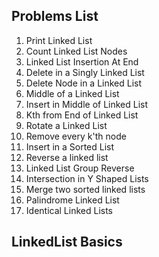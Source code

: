 ## Problems List

1. Print Linked List
2. Count Linked List Nodes
3. Linked List Insertion At End
4. Delete in a Singly Linked List
5. Delete Node in a Linked List
6. Middle of a Linked List
7. Insert in Middle of Linked List
8. Kth from End of Linked List
9. Rotate a Linked List
10. Remove every k'th node
11. Insert in a Sorted List
12. Reverse a linked list
13. Linked List Group Reverse
14. Intersection in Y Shaped Lists
15. Merge two sorted linked lists
16. Palindrome Linked List
17. Identical Linked Lists

## LinkedList Basics








